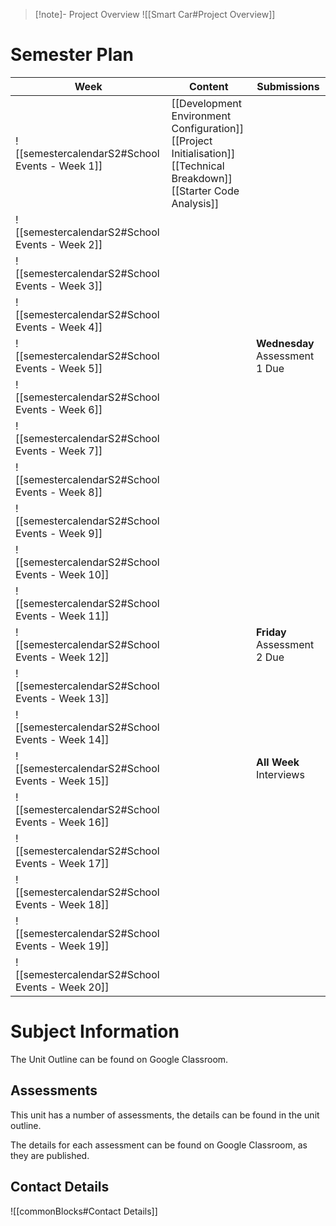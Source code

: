> [!note]- Project Overview
> ![[Smart Car#Project Overview]]


# Semester Plan


| Week                                            | Content                                                                                                                         | Submissions                    |
| ----------------------------------------------- | ------------------------------------------------------------------------------------------------------------------------------- | ------------------------------ |
| ![[semestercalendarS2#School Events - Week 1]]  | [[Development Environment Configuration]]<br>[[Project Initialisation]]<br>[[Technical Breakdown]]<br>[[Starter Code Analysis]] |                                |
| ![[semestercalendarS2#School Events - Week 2]]  |                                                                                                                                 |                                |
| ![[semestercalendarS2#School Events - Week 3]]  |                                                                                                                                 |                                |
| ![[semestercalendarS2#School Events - Week 4]]  |                                                                                                                                 |                                |
| ![[semestercalendarS2#School Events - Week 5]]  |                                                                                                                                 | **Wednesday** Assessment 1 Due |
| ![[semestercalendarS2#School Events - Week 6]]  |                                                                                                                                 |                                |
| ![[semestercalendarS2#School Events - Week 7]]  |                                                                                                                                 |                                |
| ![[semestercalendarS2#School Events - Week 8]]  |                                                                                                                                 |                                |
| ![[semestercalendarS2#School Events - Week 9]]  |                                                                                                                                 |                                |
| ![[semestercalendarS2#School Events - Week 10]] |                                                                                                                                 |                                |
| ![[semestercalendarS2#School Events - Week 11]] |                                                                                                                                 |                                |
| ![[semestercalendarS2#School Events - Week 12]] |                                                                                                                                 | **Friday** Assessment 2 Due    |
| ![[semestercalendarS2#School Events - Week 13]] |                                                                                                                                 |                                |
| ![[semestercalendarS2#School Events - Week 14]] |                                                                                                                                 |                                |
| ![[semestercalendarS2#School Events - Week 15]] |                                                                                                                                 | **All Week** Interviews        |
| ![[semestercalendarS2#School Events - Week 16]] |                                                                                                                                 |                                |
| ![[semestercalendarS2#School Events - Week 17]] |                                                                                                                                 |                                |
| ![[semestercalendarS2#School Events - Week 18]] |                                                                                                                                 |                                |
| ![[semestercalendarS2#School Events - Week 19]] |                                                                                                                                 |                                |
| ![[semestercalendarS2#School Events - Week 20]] |                                                                                                                                 |                                |

# Subject Information

The Unit Outline can be found on Google Classroom.

## Assessments

This unit has a number of assessments, the details can be found in the unit outline.

The details for each assessment can be found on Google Classroom, as they are published.

## Contact Details

![[commonBlocks#Contact Details]]
